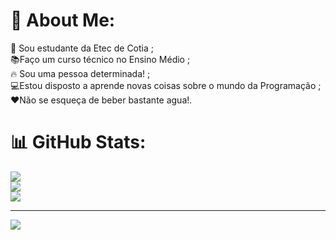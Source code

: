 # 💫 About Me:
​🏫​​ Sou estudante da Etec de Cotia ;<br>📚​Faço um curso técnico no Ensino Médio ;<br>​🔥​ Sou uma pessoa determinada! ;<br>💻Estou disposto a aprende novas coisas sobre o mundo da Programação ;<br>❤️Não se esqueça de beber bastante agua!.     

# 📊 GitHub Stats:
![](https://github-readme-stats.vercel.app/api?username=MLLPEREIRA&theme=default_repocard&hide_border=false&include_all_commits=false&count_private=false)<br/>
![](https://github-readme-streak-stats.herokuapp.com/?user=MLLPEREIRA&theme=default_repocard&hide_border=false)<br/>
![](https://github-readme-stats.vercel.app/api/top-langs/?username=MLLPEREIRA&theme=default_repocard&hide_border=false&include_all_commits=false&count_private=false&layout=compact)

---
[![](https://visitcount.itsvg.in/api?id=MLLPEREIRA&icon=0&color=0)](https://visitcount.itsvg.in)

<!-- Proudly created with GPRM ( https://gprm.itsvg.in ) -->